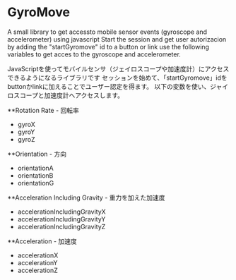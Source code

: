 # GyroMove

A small library to get accessto mobile sensor events (gyroscope and accelerometer) using javascript
Start the session and get user autorizacion by adding the "startGyromove" id to a button or link
use the following variables to get acces to the gyroscope and accelerometer.

JavaScriptを使ってモバイルセンサ（ジェイロスコープや加速度計）にアクセスできるようになるライブラリです
セッションを始めて、「startGyromove」idをbuttonかlinkに加えることでユーザー認定を得ます。
以下の変数を使い、ジャイロスコープと加速度計へアクセスします。

**Rotation Rate -  回転率

- gyroX
- gyroY
- gyroZ

**Orientation - 方向

- orientationA
- orientationB
- orientationG

**Acceleration Including Gravity - 重力を加えた加速度

- accelerationIncludingGravityX
- accelerationIncludingGravityY
- accelerationIncludingGravityZ

**Acceleration - 加速度

- accelerationX
- accelerationY
- accelerationZ


